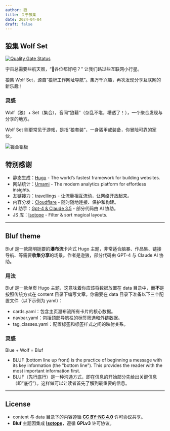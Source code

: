 ```yaml
---
author: 狼
title: 关于狼集
date: 2024-04-04
draft: false
---
```


## 狼集 Wolf Set

[![Quality Gate Status](https://sonarcloud.io/api/project_badges/measure?project=0000cd_wolf-set&metric=alert_status)](https://sonarcloud.io/summary/new_code?id=0000cd_wolf-set)

宇宙总需要些航天器，“📀各位都好吧？” 让我们路过些互联网小行星。

狼集 Wolf Set，源自“狼牌工作网址导航”。集万千兴趣，再次发现分享互联网的新乐趣！

### 灵感

Wolf（狼）+ Set（集合），音同“狼藉”（杂乱不堪，糟透了！），一个聚合发现与分享的地方。

Wolf Set 则更常见于游戏，是指“狼套装”，一身盔甲或装备，你冒险可靠的家伙。

![镀金铝板](/img/欢迎回来.png)

## 特别感谢

- 静态生成：[Hugo](https://gohugo.io/) - The world’s fastest framework for building websites.
- 网站统计：[Umami](https://umami.is/) - The modern analytics platform
for effortless insights.
- 友链接力：[travellings](https://www.travellings.cn/) - 让流量相互流动，让网络开放起来。
- 内容分发：[Cloudflare](https://www.cloudflare.com/) - 随时随地连接、保护和构建。
- AI 助手：[Gpt-4 & Claude 3.5](https://poe.com/) - 部分代码由 AI 协助。
- JS 库：[Isotope](https://isotope.metafizzy.co/) - Filter & sort magical layouts.

---

## Bluf theme

Bluf 是一款简明扼要的**瀑布流**卡片式 Hugo 主题，非常适合脑暴、作品集、链接导航、等需要**收集分享**的场景。作者是逊狼，部分代码由 GPT-4 与 Claude AI 协助。

### 用法

Bluf 是一款单页 Hugo 主题，这意味着你应该将数据放置在 data 目录中，而**不**是按照传统方式在 content 目录下编写文章。你需要在 data 目录下准备以下三个配置文件（以下示例为 yaml）：

- cards.yaml：包含主页瀑布流所有卡片的核心数据。
- navbar.yaml：包括顶部导航栏的标签筛选和外链数据。
- tag_classes.yaml：配置标签和标签样式之间的映射关系。

### 灵感

Blue + Wolf = Bluf

- BLUF (bottom line up front) is the practice of beginning a message with its key information (the "bottom line"). This provides the reader with the most important information first.
- BLUF（先行底行）是一种沟通方式，即在信息的开始部分先给出关键信息（即“底行”）。这样做可以让读者首先了解到最重要的信息。

---

## License

- content 与 data 目录下的内容遵循 **[CC BY-NC 4.0](https://creativecommons.org/licenses/by-nc-sa/4.0/deed.zh-hans)** 许可协议共享。
- **Bluf** 主题因集成 **[Isotope](https://isotope.metafizzy.co/license)**，遵循 **GPLv3** 许可协议。
